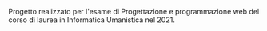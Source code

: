 Progetto realizzato per l'esame di Progettazione e programmazione web del corso di laurea in Informatica Umanistica nel 2021. 
